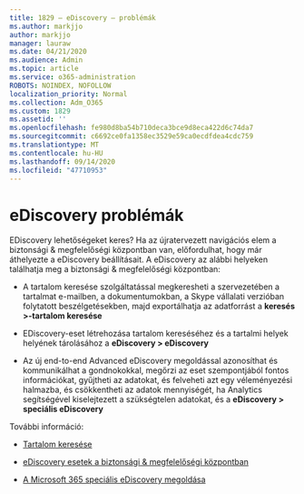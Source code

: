 ```yaml
---
title: 1829 – eDiscovery – problémák
ms.author: markjjo
author: markjjo
manager: lauraw
ms.date: 04/21/2020
ms.audience: Admin
ms.topic: article
ms.service: o365-administration
ROBOTS: NOINDEX, NOFOLLOW
localization_priority: Normal
ms.collection: Adm_O365
ms.custom: 1829
ms.assetid: ''
ms.openlocfilehash: fe980d8ba54b710deca3bce9d8eca422d6c74da7
ms.sourcegitcommit: c6692ce0fa1358ec3529e59ca0ecdfdea4cdc759
ms.translationtype: MT
ms.contentlocale: hu-HU
ms.lasthandoff: 09/14/2020
ms.locfileid: "47710953"
---
```

# <a name="ediscovery-issues"></a>eDiscovery problémák

EDiscovery lehetőségeket keres? Ha az újratervezett navigációs elem a biztonsági & megfelelőségi központban van, előfordulhat, hogy már áthelyezte a eDiscovery beállításait.  A eDiscovery az alábbi helyeken találhatja meg a biztonsági & megfelelőségi központban:

- A tartalom keresése szolgáltatással megkeresheti a szervezetében a tartalmat e-mailben, a dokumentumokban, a Skype vállalati verzióban folytatott beszélgetésekben, majd exportálhatja az adatforrást a **keresés >-tartalom keresése**

- EDiscovery-eset létrehozása tartalom kereséséhez és a tartalmi helyek helyének tárolásához a **eDiscovery > eDiscovery**

- Az új end-to-end Advanced eDiscovery megoldással azonosíthat és kommunikálhat a gondnokokkal, megőrzi az eset szempontjából fontos információkat, gyűjtheti az adatokat, és felveheti azt egy véleményezési halmazba, és csökkentheti az adatok mennyiségét, ha Analytics segítségével kiselejtezett a szükségtelen adatokat, és a **eDiscovery > speciális eDiscovery**

További információ:

- [Tartalom keresése](https://docs.microsoft.com/microsoft-365/compliance/content-search)

- [eDiscovery esetek a biztonsági & megfelelőségi központban](https://docs.microsoft.com/microsoft-365/compliance/ediscovery-cases)

- [A Microsoft 365 speciális eDiscovery megoldása](https://docs.microsoft.com/microsoft-365/compliance/overview-ediscovery-20)
